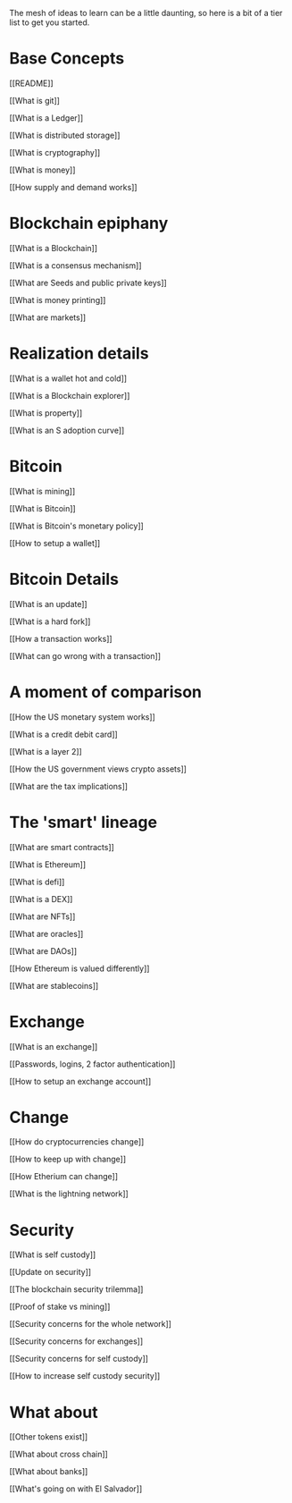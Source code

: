 The mesh of ideas to learn can be a little daunting, so here is a bit of a tier list to get you started.

# Base Concepts
[[README]]


[[What is git]]


[[What is a Ledger]]


[[What is distributed storage]]


[[What is cryptography]]


[[What is money]]


[[How supply and demand works]]


# Blockchain epiphany
[[What is a Blockchain]]


[[What is a consensus mechanism]]


[[What are Seeds and public private keys]]


[[What is money printing]]


[[What are markets]]



# Realization details
[[What is a wallet hot and cold]]


[[What is a Blockchain explorer]]


[[What is property]]


[[What is an S adoption curve]]



# Bitcoin
[[What is mining]]


[[What is Bitcoin]]


[[What is Bitcoin's monetary policy]]


[[How to setup a wallet]]



# Bitcoin Details
[[What is an update]]


[[What is a hard fork]]


[[How a transaction works]]


[[What can go wrong with a transaction]]



# A moment of comparison
[[How the US monetary system works]]


[[What is a credit debit card]]


[[What is a layer 2]]


[[How the US government views crypto assets]]


[[What are the tax implications]]



# The 'smart' lineage
[[What are smart contracts]]


[[What is Ethereum]]


[[What is defi]]


[[What is a DEX]]


[[What are NFTs]]


[[What are oracles]]


[[What are DAOs]]


[[How Ethereum is valued differently]]


[[What are stablecoins]]



# Exchange
[[What is an exchange]]


[[Passwords, logins, 2 factor authentication]]


[[How to setup an exchange account]]



# Change
[[How do cryptocurrencies change]]


[[How to keep up with change]]


[[How Etherium can change]]


[[What is the lightning network]]



# Security
[[What is self custody]]


[[Update on security]]


[[The blockchain security trilemma]]


[[Proof of stake vs mining]]


[[Security concerns for the whole network]]


[[Security concerns for exchanges]]


[[Security concerns for self custody]]


[[How to increase self custody security]]



# What about
[[Other tokens exist]]


[[What about cross chain]]


[[What about banks]]


[[What's going on with El Salvador]]


